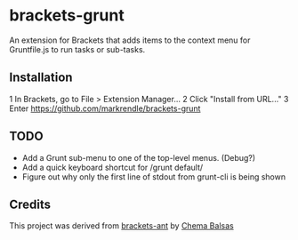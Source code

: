 brackets-grunt
==============

An extension for Brackets that adds items to the context menu for Gruntfile.js to run tasks or sub-tasks.

## Installation
1 In Brackets, go to File > Extension Manager...
2 Click "Install from URL..."
3 Enter https://github.com/markrendle/brackets-grunt

## TODO
* Add a Grunt sub-menu to one of the top-level menus. (Debug?)
* Add a quick keyboard shortcut for /grunt default/
* Figure out why only the first line of stdout from grunt-cli is being shown

## Credits
This project was derived from [brackets-ant](https://github.com/jbalsas/brackets-ant) by [Chema Balsas](https://github.com/jbalsas)

